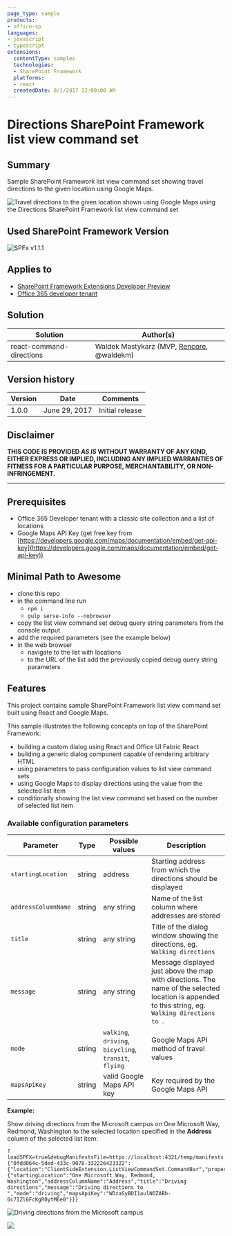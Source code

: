 ```yaml
---
page_type: sample
products:
- office-sp
languages:
- javascript
- typescript
extensions:
  contentType: samples
  technologies:
  - SharePoint Framework
  platforms:
  - react
  createdDate: 8/1/2017 12:00:00 AM
---
```

# Directions SharePoint Framework list view command set

## Summary

Sample SharePoint Framework list view command set showing travel directions to the given location using Google Maps.

![Travel directions to the given location shown using Google Maps using the Directions SharePoint Framework list view command set](./assets/directions-preview.png)

## Used SharePoint Framework Version

![SPFx v1.1.1](https://img.shields.io/badge/SPFx-1.1.1-green.svg)

## Applies to

* [SharePoint Framework Extensions Developer Preview](https://dev.office.com/sharepoint/docs/spfx/extensions/overview-extensions)
* [Office 365 developer tenant](http://dev.office.com/sharepoint/docs/spfx/set-up-your-developer-tenant)

## Solution

Solution|Author(s)
--------|---------
react-command-directions|Waldek Mastykarz (MVP, [Rencore](https://rencore.com), @waldekm)

## Version history

Version|Date|Comments
-------|----|--------
1.0.0|June 29, 2017|Initial release

## Disclaimer

**THIS CODE IS PROVIDED *AS IS* WITHOUT WARRANTY OF ANY KIND, EITHER EXPRESS OR IMPLIED, INCLUDING ANY IMPLIED WARRANTIES OF FITNESS FOR A PARTICULAR PURPOSE, MERCHANTABILITY, OR NON-INFRINGEMENT.**

---

## Prerequisites

* Office 365 Developer tenant with a classic site collection and a list of locations
* Google Maps API Key (get free key from [https://developers.google.com/maps/documentation/embed/get-api-key](https://developers.google.com/maps/documentation/embed/get-api-key))

## Minimal Path to Awesome

* clone this repo
* in the command line run
  * `npm i`
  * `gulp serve-info --nobrowser`
* copy the list view command set debug query string parameters from the console output
* add the required parameters (see the example below)
* in the web browser
  * navigate to the list with locations
  * to the URL of the list add the previously copied debug query string parameters

## Features

This project contains sample SharePoint Framework list view command set built using React and Google Maps.

This sample illustrates the following concepts on top of the SharePoint Framework:

* building a custom dialog using React and Office UI Fabric React
* building a generic dialog component capable of rendering arbitrary HTML
* using parameters to pass configuration values to list view command sets
* using Google Maps to display directions using the value from the selected list item
* conditionally showing the list view command set based on the number of selected list item

### Available configuration parameters

Parameter | Type | Possible values | Description
----------|------|-----------------|------------
`startingLocation`|string|address|Starting address from which the directions should be displayed
`addressColumnName`|string|any string|Name of the list column where addresses are stored
`title`|string|any string|Title of the dialog window showing the directions, eg. `Walking directions`
`message`|string|any string|Message displayed just above the map with directions. The name of the selected location is appended to this string, eg. `Walking directions to `.
`mode`|string|`walking`, `driving`, `bicycling`, `transit`, `flying`|Google Maps API method of travel values
`mapsApiKey`|string|valid Google Maps API key|Key required by the Google Maps API

**Example:**

Show driving directions from the Microsoft campus on One Microsoft Way, Redmond, Washington to the selected location specified in the **Address** column of the selected list item:

```text
?loadSPFX=true&debugManifestsFile=https://localhost:4321/temp/manifests.js&customActions={"0fdd064c-5ded-433c-9078-332226423322":{"location":"ClientSideExtension.ListViewCommandSet.CommandBar","properties":{"startingLocation":"One Microsoft Way, Redmond, Washington","addressColumnName":"Address","title":"Driving directions","message":"Driving directions to ","mode":"driving","mapsApiKey":"WDzaSyBDI1aulNOZABb-0c7IZl6FcKgR0ytM6e0"}}}
```

![Driving directions from the Microsoft campus](./assets/directions-driving-microsoft.png)

![](https://pnptelemetry.azurewebsites.net/sp-dev-fx-extensions/samples/react-command-directions)
